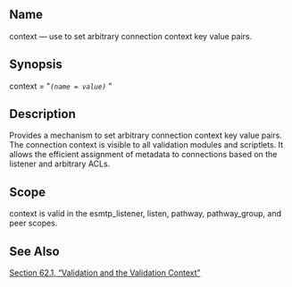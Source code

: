 <a name="conf.ref.context"></a>
## Name

context — use to set arbitrary connection context key value pairs.

## Synopsis

context = "*`(name = value)`*          "

<a name="idp24062288"></a>
## Description

Provides a mechanism to set arbitrary connection context key value pairs. The connection context is visible to all validation modules and scriptlets. It allows the efficient assignment of metadata to connections based on the listener and arbitrary ACLs.

<a name="idp24064352"></a>
## Scope

context is valid in the esmtp_listener, listen, pathway, pathway_group, and peer scopes.

<a name="idp24066240"></a>
## See Also

[Section 62.1, “Validation and the Validation Context”](policy.php#policy.validation "62.1. Validation and the Validation Context")
